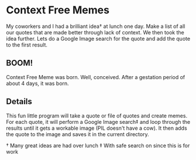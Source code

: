 # Context Free Memes

My coworkers and I had a brilliant idea† at lunch one day.
Make a list of all our quotes that are made better through lack of context.
We then took the idea further.
Lets do a Google Image search for the quote and add the quote to the first result.

## BOOM!

Context Free Meme was born. Well, conceived. 
After a gestation period of about 4 days, it was born.

## Details

This fun little program will take a quote or file of quotes and create memes.
For each quote, it will perform a Google Image search‡ and loop through the results
until it gets a workable image (PIL doesn't have a cow).
It then adds the quote to the image and saves it in the current directory. 


† Many great ideas are had over lunch
‡ With safe search on since this is for work
